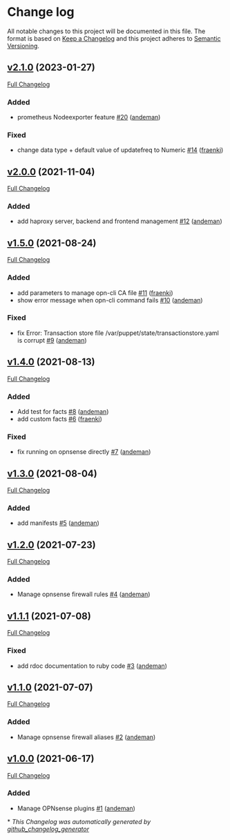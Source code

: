 # Change log

All notable changes to this project will be documented in this file. The format is based on [Keep a Changelog](http://keepachangelog.com/en/1.0.0/) and this project adheres to [Semantic Versioning](http://semver.org).

## [v2.1.0](https://github.com/andeman/puppet-opnsense/tree/v2.1.0) (2023-01-27)

[Full Changelog](https://github.com/andeman/puppet-opnsense/compare/v2.0.0...v2.1.0)

### Added

- prometheus Nodeexporter feature [\#20](https://github.com/andeman/puppet-opnsense/pull/20) ([andeman](https://github.com/andeman))

### Fixed

- change data type + default value of updatefreq to Numeric [\#14](https://github.com/andeman/puppet-opnsense/pull/14) ([fraenki](https://github.com/fraenki))

## [v2.0.0](https://github.com/andeman/puppet-opnsense/tree/v2.0.0) (2021-11-04)

[Full Changelog](https://github.com/andeman/puppet-opnsense/compare/v1.5.0...v2.0.0)

### Added

- add haproxy server, backend and frontend management  [\#12](https://github.com/andeman/puppet-opnsense/pull/12) ([andeman](https://github.com/andeman))

## [v1.5.0](https://github.com/andeman/puppet-opnsense/tree/v1.5.0) (2021-08-24)

[Full Changelog](https://github.com/andeman/puppet-opnsense/compare/v1.4.0...v1.5.0)

### Added

- add parameters to manage opn-cli CA file [\#11](https://github.com/andeman/puppet-opnsense/pull/11) ([fraenki](https://github.com/fraenki))
- show error message when opn-cli command fails [\#10](https://github.com/andeman/puppet-opnsense/pull/10) ([andeman](https://github.com/andeman))

### Fixed

- fix Error: Transaction store file /var/puppet/state/transactionstore.yaml is corrupt [\#9](https://github.com/andeman/puppet-opnsense/pull/9) ([andeman](https://github.com/andeman))

## [v1.4.0](https://github.com/andeman/puppet-opnsense/tree/v1.4.0) (2021-08-13)

[Full Changelog](https://github.com/andeman/puppet-opnsense/compare/v1.3.0...v1.4.0)

### Added

- Add test for facts [\#8](https://github.com/andeman/puppet-opnsense/pull/8) ([andeman](https://github.com/andeman))
- add custom facts [\#6](https://github.com/andeman/puppet-opnsense/pull/6) ([fraenki](https://github.com/fraenki))

### Fixed

- fix running on opnsense directly [\#7](https://github.com/andeman/puppet-opnsense/pull/7) ([andeman](https://github.com/andeman))

## [v1.3.0](https://github.com/andeman/puppet-opnsense/tree/v1.3.0) (2021-08-04)

[Full Changelog](https://github.com/andeman/puppet-opnsense/compare/v1.2.0...v1.3.0)

### Added

- add manifests [\#5](https://github.com/andeman/puppet-opnsense/pull/5) ([andeman](https://github.com/andeman))

## [v1.2.0](https://github.com/andeman/puppet-opnsense/tree/v1.2.0) (2021-07-23)

[Full Changelog](https://github.com/andeman/puppet-opnsense/compare/v1.1.1...v1.2.0)

### Added

- Manage opnsense firewall rules [\#4](https://github.com/andeman/puppet-opnsense/pull/4) ([andeman](https://github.com/andeman))

## [v1.1.1](https://github.com/andeman/puppet-opnsense/tree/v1.1.1) (2021-07-08)

[Full Changelog](https://github.com/andeman/puppet-opnsense/compare/v1.1.0...v1.1.1)

### Fixed

- add rdoc documentation to ruby code [\#3](https://github.com/andeman/puppet-opnsense/pull/3) ([andeman](https://github.com/andeman))

## [v1.1.0](https://github.com/andeman/puppet-opnsense/tree/v1.1.0) (2021-07-07)

[Full Changelog](https://github.com/andeman/puppet-opnsense/compare/v1.0.0...v1.1.0)

### Added

- Manage opnsense firewall aliases [\#2](https://github.com/andeman/puppet-opnsense/pull/2) ([andeman](https://github.com/andeman))

## [v1.0.0](https://github.com/andeman/puppet-opnsense/tree/v1.0.0) (2021-06-17)

[Full Changelog](https://github.com/andeman/puppet-opnsense/compare/9c6bc69b7b476916fd4635c3f7e6203b32d58bc8...v1.0.0)

### Added

- Manage OPNsense plugins [\#1](https://github.com/andeman/puppet-opnsense/pull/1) ([andeman](https://github.com/andeman))



\* *This Changelog was automatically generated by [github_changelog_generator](https://github.com/github-changelog-generator/github-changelog-generator)*
